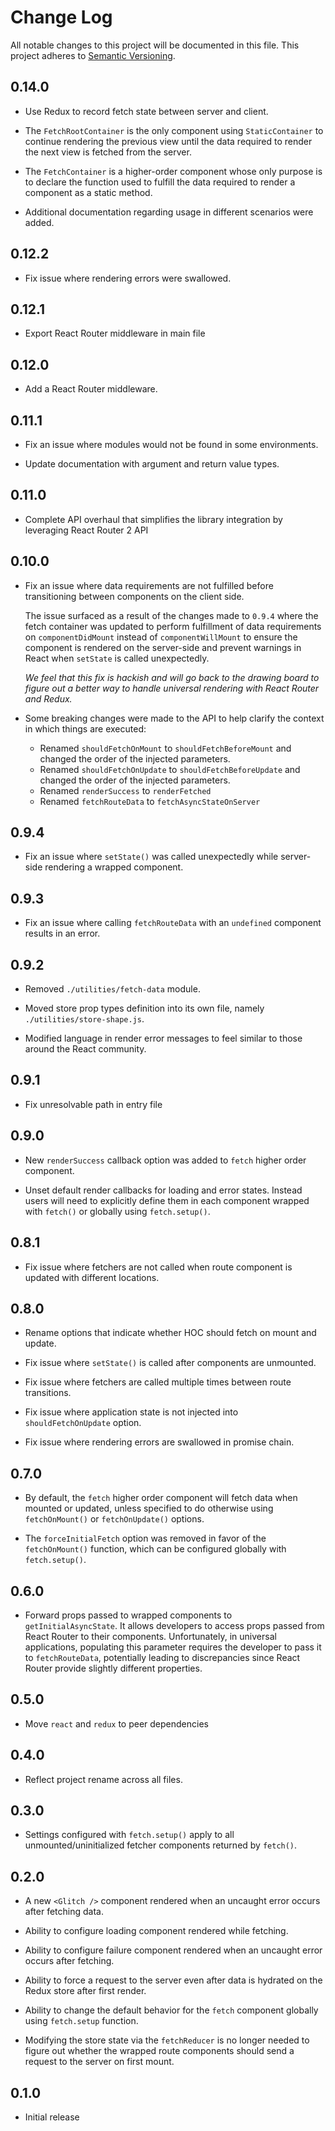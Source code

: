 # Change Log

All notable changes to this project will be documented in this file. This
project adheres to [Semantic Versioning](http://semver.org/).

## 0.14.0

* Use Redux to record fetch state between server and client.

* The `FetchRootContainer` is the only component using `StaticContainer` to
  continue rendering the previous view until the data required to render the
  next view is fetched from the server.

* The `FetchContainer` is a higher-order component whose only purpose is to
  declare the function used to fulfill the data required to render a component
  as a static method.

* Additional documentation regarding usage in different scenarios were added.

## 0.12.2

* Fix issue where rendering errors were swallowed.

## 0.12.1

* Export React Router middleware in main file

## 0.12.0

* Add a React Router middleware.

## 0.11.1

* Fix an issue where modules would not be found in some environments.

* Update documentation with argument and return value types.

## 0.11.0

* Complete API overhaul that simplifies the library integration by leveraging
  React Router 2 API

## 0.10.0

* Fix an issue where data requirements are not fulfilled before transitioning
  between components on the client side.

  The issue surfaced as a result of the changes made to `0.9.4` where the fetch
  container was updated to perform fulfillment of data requirements on
  `componentDidMount` instead of `componentWillMount` to ensure the component
  is rendered on the server-side and prevent warnings in React when `setState`
  is called unexpectedly.

  *We feel that this fix is hackish and will go back to the drawing board to
  figure out a better way to handle universal rendering with React Router
  and Redux.*

* Some breaking changes were made to the API to help clarify the context in
  which things are executed:

  - Renamed `shouldFetchOnMount` to `shouldFetchBeforeMount` and changed the
    order of the injected parameters.
  - Renamed `shouldFetchOnUpdate` to `shouldFetchBeforeUpdate` and changed the
    order of the injected parameters.
  - Renamed `renderSuccess` to `renderFetched`
  - Renamed `fetchRouteData` to `fetchAsyncStateOnServer`

## 0.9.4

* Fix an issue where `setState()` was called unexpectedly while server-side
  rendering a wrapped component.

## 0.9.3

* Fix an issue where calling `fetchRouteData` with an `undefined` component
  results in an error.

## 0.9.2

* Removed `./utilities/fetch-data` module.

* Moved store prop types definition into its own file, namely
  `./utilities/store-shape.js`.

* Modified language in render error messages to feel similar to those around
  the React community.

## 0.9.1

* Fix unresolvable path in entry file

## 0.9.0

* New `renderSuccess` callback option was added to `fetch` higher order component.

* Unset default render callbacks for loading and error states. Instead users
  will need to explicitly define them in each component wrapped with
  `fetch()` or globally using `fetch.setup()`.

## 0.8.1

* Fix issue where fetchers are not called when route component is updated with
  different locations.

## 0.8.0

* Rename options that indicate whether HOC should fetch on mount and update.

* Fix issue where `setState()` is called after components are unmounted.

* Fix issue where fetchers are called multiple times between route transitions.

* Fix issue where application state is not injected into `shouldFetchOnUpdate` option.

* Fix issue where rendering errors are swallowed in promise chain.

## 0.7.0

* By default, the `fetch` higher order component will fetch data when mounted
  or updated, unless specified to do otherwise using `fetchOnMount()` or
  `fetchOnUpdate()` options.

* The `forceInitialFetch` option was removed in favor of the `fetchOnMount()`
  function, which can be configured globally with `fetch.setup()`.

## 0.6.0

* Forward props passed to wrapped components to `getInitialAsyncState`.
  It allows developers to access props passed from React Router to their
  components. Unfortunately, in universal applications, populating this
  parameter requires the developer to pass it to `fetchRouteData`,
  potentially leading to discrepancies since React Router provide slightly
  different properties.

## 0.5.0

* Move `react` and `redux` to peer dependencies

## 0.4.0

* Reflect project rename across all files.

## 0.3.0

* Settings configured with `fetch.setup()` apply to all unmounted/uninitialized
  fetcher components returned by `fetch()`.

## 0.2.0

* A new `<Glitch />` component rendered when an uncaught error occurs after
  fetching data.

* Ability to configure loading component rendered while fetching.

* Ability to configure failure component rendered when an uncaught error
  occurs after fetching.

* Ability to force a request to the server even after data is hydrated on the
  Redux store after first render.

* Ability to change the default behavior for the `fetch` component globally
  using `fetch.setup` function.

* Modifying the store state via the `fetchReducer` is no longer needed to
  figure out whether the wrapped route components should send a request to the
  server on first mount.

## 0.1.0

* Initial release

